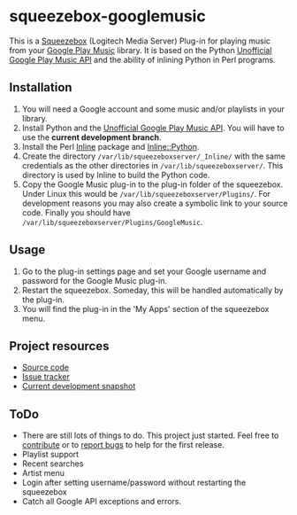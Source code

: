 squeezebox-googlemusic
======================

This is a [Squeezebox](http://www.mysqueezebox.com/) (Logitech Media
Server) Plug-in for playing music from your [Google Play
Music](https://play.google.com/music/) library. It is based on the
Python [Unofficial Google Play Music
API](http://unofficial-google-music-api.readthedocs.org/) and the
ability of inlining Python in Perl programs.

Installation
------------

1. You will need a Google account and some music and/or playlists in
   your library.
2. Install Python and the [Unofficial Google Play Music
   API](https://github.com/simon-weber/Unofficial-Google-Music-API>). You
   will have to use the **current development branch**.
3. Install the Perl [Inline](http://search.cpan.org/~ingy/Inline/)
   package and
   [Inline::Python](http://search.cpan.org/~nine/Inline-Python/).
4. Create the directory `/var/lib/squeezeboxserver/_Inline/` with the
   same credentials as the other directories in
   `/var/lib/squeezeboxserver/`. This directory is used by Inline to
   build the Python code.
5. Copy the Google Music plug-in to the plug-in folder of the
   squeezebox. Under Linux this would be
   `/var/lib/squeezeboxserver/Plugins/`. For development reasons you
   may also create a symbolic link to your source code. Finally you
   should have `/var/lib/squeezeboxserver/Plugins/GoogleMusic`.

Usage
-----

1. Go to the plug-in settings page and set your Google username and
   password for the Google Music plug-in.
2. Restart the squeezebox. Someday, this will be handled automatically
   by the plug-in.
3. You will find the plug-in in the 'My Apps' section of the
   squeezebox menu.
 
Project resources
-----------------

* [Source code](https://github.com/hechtus/squeezebox-googlemusic)
* [Issue tracker](https://github.com/hechtus/squeezebox-googlemusic/issues)
* [Current development snapshot](https://github.com/hechtus/squeezebox-googlemusic/archive/master.zip)

ToDo
----

* There are still lots of things to do. This project just
  started. Feel free to
  [contribute](https://help.github.com/articles/fork-a-repo) or to
  [report
  bugs](https://github.com/hechtus/squeezebox-googlemusic/issues) to
  help for the first release.
* Playlist support
* Recent searches
* Artist menu
* Login after setting username/password without restarting the squeezebox
* Catch all Google API exceptions and errors.
